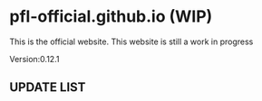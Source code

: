 # pfl-official.github.io (WIP)
This is the official website.
This website is still a work in progress



Version:0.12.1



UPDATE LIST
---------------------------

